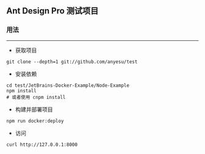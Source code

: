 ## Ant Design Pro 测试项目

### 用法
***

* 获取项目
```shell
git clone --depth=1 git://github.com/anyesu/test
```

* 安装依赖
```shell
cd test/JetBrains-Docker-Example/Node-Example
npm install
# 或者使用 cnpm install
```

* 构建并部署项目
```shell
npm run docker:deploy 
```

* 访问
```shell
curl http://127.0.0.1:8000
```
